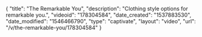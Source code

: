{
    "title": "The Remarkable You",
    "description": "Clothing style options for remarkable you.",
    "videoid": "178304584",
    "date_created": "1537883530",
    "date_modified": "1546466790",
    "type": "captivate",
    "layout": "video",
    "url": "\/v\/the-remarkable-you\/178304584"
}